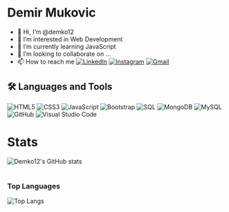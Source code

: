 # Demir Mukovic
- 👋 Hi, I’m @demko12
- 👀 I’m interested in Web Development
- 🌱 I’m currently learning JavaScript
- 💞️ I’m looking to collaborate on ...
- 📫 How to reach me [![LinkedIn](https://img.shields.io/badge/LinkedIn-DemirMukovic-blue)](https://www.linkedin.com/in/demir-mukovic-40a616254/)
[![Instagram](https://img.shields.io/badge/Instagram-DemirMukovic-purple)](https://www.instagram.com/__dem1r/)
[![Gmail](https://img.shields.io/badge/Gmail-DemirMukovic-red)](mailto:mukovicdemir37@gmail.com)

## 🛠️ Languages and Tools
![HTML5](https://img.shields.io/badge/-HTML5-E34F26?logo=html5&logoColor=white)
![CSS3](https://img.shields.io/badge/-CSS3-1572B6?logo=css3&logoColor=white)
![JavaScript](https://img.shields.io/badge/-JavaScript-F7DF1E?logo=javascript&logoColor=black)
![Bootstrap](https://img.shields.io/badge/-Bootstrap-7952B3?logo=bootstrap&logoColor=white)
![SQL](https://img.shields.io/badge/-SQL-4479A1?logo=postgresql&logoColor=white)
![MongoDB](https://img.shields.io/badge/-MongoDB-47A248?logo=mongodb&logoColor=white)
![MySQL](https://img.shields.io/badge/-MySQL-4479A1?logo=mysql&logoColor=white)
![GitHub](https://img.shields.io/badge/-GitHub-181717?logo=github&logoColor=white)
![Visual Studio Code](https://img.shields.io/badge/-VS%20Code-007ACC?logo=visual-studio-code&logoColor=white)

# Stats
![Demko12's GitHub stats](https://github-readme-stats.vercel.app/api?username=demko12&show_icons=true&theme_transparent)

#
### Top Languages
 ![Top Langs](https://github-readme-stats.vercel.app/api/top-langs/?username=demko12&layout=compact)



<!---
demko12/demko12 is a ✨ special ✨ repository because its `README.md` (this file) appears on your GitHub profile.
You can click the Preview link to take a look at your changes.
--->

